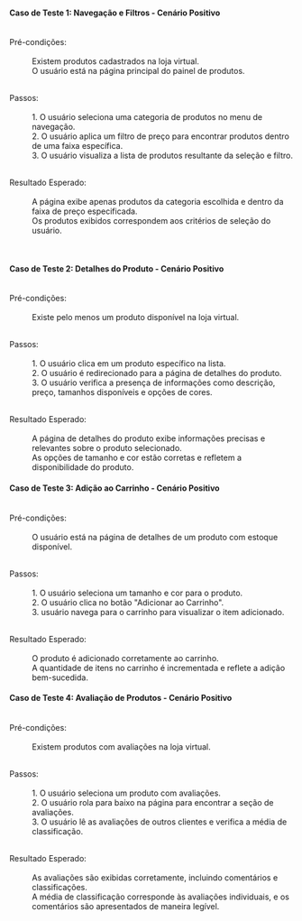 <h4>Caso de Teste 1: Navegação e Filtros - Cenário Positivo</h4>
<dl>
  </br>
  <dt>Pré-condições:</dt>
  </br>
  <dd>Existem produtos cadastrados na loja virtual.</dd>
  <dd>O usuário está na página principal do painel de produtos.</dd>
</dl>
<dl>
  </br>
  <dt>Passos:</dt>
  </br>
  <dd>1. O usuário seleciona uma categoria de produtos no menu de navegação.</dd>
  <dd>2. O usuário aplica um filtro de preço para encontrar produtos dentro de uma faixa específica.</dd>
  <dd>3. O usuário visualiza a lista de produtos resultante da seleção e filtro.</dd>
</dl>
<dl>
  </br>
  <dt>Resultado Esperado:</dt>
  </br>
  <dd>A página exibe apenas produtos da categoria escolhida e dentro da faixa de preço especificada.</dd>
  <dd>Os produtos exibidos correspondem aos critérios de seleção do usuário.</dd>
</dl>
</br>
<h4>Caso de Teste 2: Detalhes do Produto - Cenário Positivo</h4>
<dl>
  </br>
  <dt>Pré-condições:</dt>
  </br>
  <dd>Existe pelo menos um produto disponível na loja virtual.</dd>
</dl>
<dl>
  </br>
  <dt>Passos:</dt>
  </br>
  <dd>1. O usuário clica em um produto específico na lista.</dd>
  <dd>2. O usuário é redirecionado para a página de detalhes do produto.</dd>
  <dd>3. O usuário verifica a presença de informações como descrição, preço, tamanhos disponíveis e opções de cores.</dd>
</dl>
<dl>
  </br>
  <dt>Resultado Esperado:</dt>
  </br>
  <dd>A página de detalhes do produto exibe informações precisas e relevantes sobre o produto selecionado.</dd>
  <dd>As opções de tamanho e cor estão corretas e refletem a disponibilidade do produto.</dd>
</dl>
<h4>Caso de Teste 3: Adição ao Carrinho - Cenário Positivo</h4>
<dl>
  </br>
  <dt>Pré-condições:</dt>
  </br>
  <dd>O usuário está na página de detalhes de um produto com estoque disponível.</dd>
</dl>
<dl>
<dl>
  </br>
  <dt>Passos:</dt>
  </br>
  <dd>1. O usuário seleciona um tamanho e cor para o produto.</dd>
  <dd>2. O usuário clica no botão "Adicionar ao Carrinho".</dd>
  <dd>3. usuário navega para o carrinho para visualizar o item adicionado.</dd>
</dl>
<dl>
  </br>
  <dt>Resultado Esperado:</dt>
  </br>
  <dd>O produto é adicionado corretamente ao carrinho.</dd>
  <dd>A quantidade de itens no carrinho é incrementada e reflete a adição bem-sucedida.</dd>
</dl>
<h4>Caso de Teste 4: Avaliação de Produtos - Cenário Positivo</h4>
<dl>
  </br>
  <dt>Pré-condições:</dt>
  </br>
  <dd>Existem produtos com avaliações na loja virtual.</dd>
</dl>
<dl>
  </br>
  <dt>Passos:</dt>
  </br>
  <dd>1. O usuário seleciona um produto com avaliações.</dd>
  <dd>2. O usuário rola para baixo na página para encontrar a seção de avaliações.</dd>
  <dd>3. O usuário lê as avaliações de outros clientes e verifica a média de classificação.</dd>
</dl>
<dl>
  </br>
  <dt>Resultado Esperado:</dt>
  </br>
  <dd>As avaliações são exibidas corretamente, incluindo comentários e classificações.</dd>
  <dd>A média de classificação corresponde às avaliações individuais, e os comentários são apresentados de maneira legível.</dd>
</dl>
